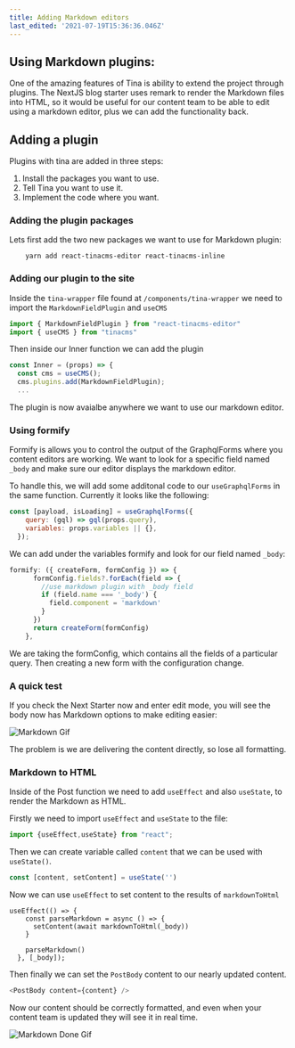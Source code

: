 ```yaml
---
title: Adding Markdown editors
last_edited: '2021-07-19T15:36:36.046Z'
---
```




## Using Markdown plugins:

One of the amazing features of Tina is ability to extend the project through plugins. The NextJS blog starter uses remark to render the Markdown files into HTML, so it would be useful for our content team to be able to edit using a markdown editor, plus we can add the functionality back. 


## Adding a plugin

Plugins with tina are added in three steps:

1. Install the packages you want to use.
2. Tell Tina you want to use it.
3. Implement the code where you want. 


### Adding the plugin packages

Lets first add the two new packages we want to use for Markdown plugin: 

```bash, copy
    yarn add react-tinacms-editor react-tinacms-inline
```

### Adding our plugin to the site

Inside the `tina-wrapper` file found at `/components/tina-wrapper` we need to import the `MarkdownFieldPlugin` and `useCMS`

```js
import { MarkdownFieldPlugin } from "react-tinacms-editor"
import { useCMS } from "tinacms"
```

Then inside our Inner function we can add the plugin

```js
const Inner = (props) => {  
  const cms = useCMS();
  cms.plugins.add(MarkdownFieldPlugin);
  ...
```

The plugin is now avaialbe anywhere we want to use our markdown editor.

### Using formify

Formify is allows you to control the output of the GraphqlForms where you content editors are working. We want to look for a specific field named `_body` and make sure our editor displays the markdown editor. 

To handle this, we will add some additonal code to our `useGraphqlForms` in the same function. Currently it looks like the following:

```js
const [payload, isLoading] = useGraphqlForms({
    query: (gql) => gql(props.query),
    variables: props.variables || {},
  });
```

We can add under the variables formify and look for our field named `_body`: 

```js
formify: ({ createForm, formConfig }) => {
      formConfig.fields?.forEach(field => {
        //use markdown plugin with _body field
        if (field.name === '_body') {
          field.component = 'markdown'
        }
      })
      return createForm(formConfig)
    },
```
We are taking the formConfig, which contains all the fields of a particular query. Then creating a new form with the configuration change. 

### A quick test 

If you check the Next Starter now and enter edit mode, you will see the body now has Markdown options to make editing easier: 

![Markdown Gif](/gif/markdown.gif)

The problem is we are delivering the content directly, so lose all formatting. 


### Markdown to HTML

Inside of the Post function we need to add `useEffect` and also `useState`, to render the Markdown as HTML.

Firstly we need to import `useEffect` and `useState` to the file: 

```js
import {useEffect,useState} from "react";
```

Then we can create variable called `content` that we can be used with `useState()`. 

```js
const [content, setContent] = useState('')
```

Now we can use `useEffect` to set content to the results of `markdownToHtml` 

```js,copy
useEffect(() => {
    const parseMarkdown = async () => {
      setContent(await markdownToHtml(_body))
    }

    parseMarkdown()
  }, [_body]);
```

Then finally we can set the `PostBody` content to our nearly updated content. 

```js
<PostBody content={content} />
```

Now our content should be correctly formatted, and even when your content team is updated they will see it in real time. 

![Markdown Done Gif](/gif/markdown-fin.gif)